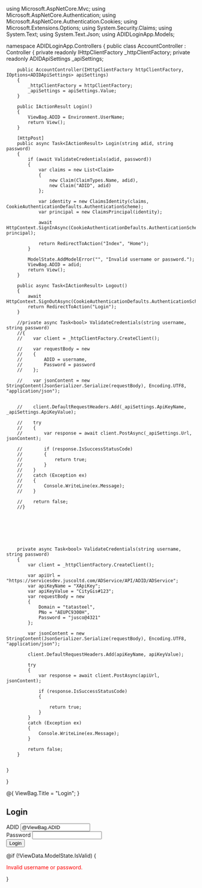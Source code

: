 
using Microsoft.AspNetCore.Mvc;
using Microsoft.AspNetCore.Authentication;
using Microsoft.AspNetCore.Authentication.Cookies;
using Microsoft.Extensions.Options;
using System.Security.Claims;
using System.Text;
using System.Text.Json;
using ADIDLoginApp.Models;

namespace ADIDLoginApp.Controllers
{
    public class AccountController : Controller
    {
        private readonly IHttpClientFactory _httpClientFactory;
        private readonly ADIDApiSettings _apiSettings;

        public AccountController(IHttpClientFactory httpClientFactory, IOptions<ADIDApiSettings> apiSettings)
        {
            _httpClientFactory = httpClientFactory;
            _apiSettings = apiSettings.Value;
        }

        public IActionResult Login()
        {
            ViewBag.ADID = Environment.UserName;
            return View();
        }

        [HttpPost]
        public async Task<IActionResult> Login(string adid, string password)
        {
            if (await ValidateCredentials(adid, password))
            {
                var claims = new List<Claim>
                {
                    new Claim(ClaimTypes.Name, adid),
                    new Claim("ADID", adid)
                };

                var identity = new ClaimsIdentity(claims, CookieAuthenticationDefaults.AuthenticationScheme);
                var principal = new ClaimsPrincipal(identity);

                await HttpContext.SignInAsync(CookieAuthenticationDefaults.AuthenticationScheme, principal);

                return RedirectToAction("Index", "Home");
            }

            ModelState.AddModelError("", "Invalid username or password.");
            ViewBag.ADID = adid;
            return View();
        }

        public async Task<IActionResult> Logout()
        {
            await HttpContext.SignOutAsync(CookieAuthenticationDefaults.AuthenticationScheme);
            return RedirectToAction("Login");
        }

        //private async Task<bool> ValidateCredentials(string username, string password)
        //{
        //    var client = _httpClientFactory.CreateClient();

        //    var requestBody = new
        //    {
        //        ADID = username,
        //        Password = password
        //    };

        //    var jsonContent = new StringContent(JsonSerializer.Serialize(requestBody), Encoding.UTF8, "application/json");


        //    client.DefaultRequestHeaders.Add(_apiSettings.ApiKeyName, _apiSettings.ApiKeyValue);

        //    try
        //    {
        //        var response = await client.PostAsync(_apiSettings.Url, jsonContent);

        //        if (response.IsSuccessStatusCode)
        //        {
        //            return true;
        //        }
        //    }
        //    catch (Exception ex)
        //    {
        //        Console.WriteLine(ex.Message);
        //    }

        //    return false;
        //}



      



        private async Task<bool> ValidateCredentials(string username, string password)
        {
            var client = _httpClientFactory.CreateClient();

            var apiUrl = "https://servicesdev.juscoltd.com/ADService/API/ADID/ADService";
            var apiKeyName = "XApiKey";
            var apiKeyValue = "CityGis#123";
            var requestBody = new
            {
                Domain = "tatasteel",
                PNo = "AEUPC9300H",
                Password = "jusco@4321"
            };

            var jsonContent = new StringContent(JsonSerializer.Serialize(requestBody), Encoding.UTF8, "application/json");

            client.DefaultRequestHeaders.Add(apiKeyName, apiKeyValue);

            try
            {
                var response = await client.PostAsync(apiUrl, jsonContent);

                if (response.IsSuccessStatusCode)
                {
              
                    return true;
                }
            }
            catch (Exception ex)
            {
                Console.WriteLine(ex.Message);
            }

            return false;
        }


    }
}




@{
    ViewBag.Title = "Login";
}

<h2>Login</h2>

<form method="post">
    <div>
        <label>ADID</label>
        <input type="text" name="adid" value="@ViewBag.ADID" required />
    </div>
    <div>
        <label>Password</label>
        <input type="password" name="password" required />
    </div>
    <button type="submit">Login</button>
</form>

@if (!ViewData.ModelState.IsValid)
{
    <p style="color:red;">Invalid username or password.</p>
}
